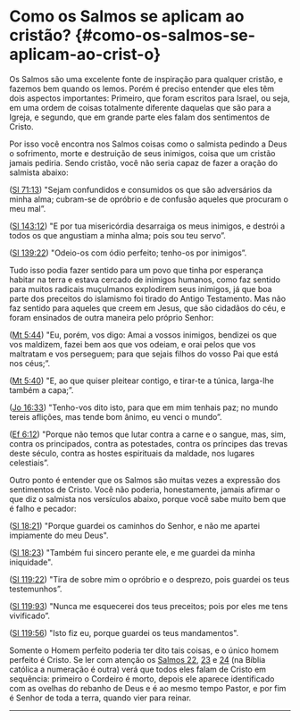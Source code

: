 # Como os Salmos se aplicam ao cristão? {#como-os-salmos-se-aplicam-ao-crist-o}

Os Salmos são uma excelente fonte de inspiração para qualquer cristão, e fazemos bem quando os lemos. Porém é preciso entender que eles têm dois aspectos importantes: Primeiro, que foram escritos para Israel, ou seja, em uma ordem de coisas totalmente diferente daquelas que são para a Igreja, e segundo, que em grande parte eles falam dos sentimentos de Cristo.

Por isso você encontra nos Salmos coisas como o salmista pedindo a Deus o sofrimento, morte e destruição de seus inimigos, coisa que um cristão jamais pediria. Sendo cristão, você não seria capaz de fazer a oração do salmista abaixo:

([Sl 71:13](http://bibliaonline.com.br/acf/sl/71/13)) &quot;Sejam confundidos e consumidos os que são adversários da minha alma; cubram-se de opróbrio e de confusão aqueles que procuram o meu mal”.

([Sl 143:12](http://bibliaonline.com.br/acf/sl/143/12)) &quot;E por tua misericórdia desarraiga os meus inimigos, e destrói a todos os que angustiam a minha alma; pois sou teu servo”.

([Sl 139:22](http://bibliaonline.com.br/acf/sl/139/22)) &quot;Odeio-os com ódio perfeito; tenho-os por inimigos”.

Tudo isso podia fazer sentido para um povo que tinha por esperança habitar na terra e estava cercado de inimigos humanos, como faz sentido para muitos radicais muçulmanos explodirem seus inimigos, já que boa parte dos preceitos do islamismo foi tirado do Antigo Testamento. Mas não faz sentido para aqueles que creem em Jesus, que são cidadãos do céu, e foram ensinados de outra maneira pelo próprio Senhor:

([Mt 5:44](http://bibliaonline.com.br/acf/mt/5/44)) &quot;Eu, porém, vos digo: Amai a vossos inimigos, bendizei os que vos maldizem, fazei bem aos que vos odeiam, e orai pelos que vos maltratam e vos perseguem; para que sejais filhos do vosso Pai que está nos céus;”.

([Mt 5:40](http://bibliaonline.com.br/acf/mt/5/40)) &quot;E, ao que quiser pleitear contigo, e tirar-te a túnica, larga-lhe também a capa;”.

([Jo 16:33](http://bibliaonline.com.br/acf/jo/16/33)) &quot;Tenho-vos dito isto, para que em mim tenhais paz; no mundo tereis aflições, mas tende bom ânimo, eu venci o mundo”.

([Ef 6:12](http://bibliaonline.com.br/acf/ef/6/12)) &quot;Porque não temos que lutar contra a carne e o sangue, mas, sim, contra os principados, contra as potestades, contra os príncipes das trevas deste século, contra as hostes espirituais da maldade, nos lugares celestiais”.

Outro ponto é entender que os Salmos são muitas vezes a expressão dos sentimentos de Cristo. Você não poderia, honestamente, jamais afirmar o que diz o salmista nos versículos abaixo, porque você sabe muito bem que é falho e pecador:

([Sl 18:21](http://bibliaonline.com.br/acf/sl/18/21)) &quot;Porque guardei os caminhos do Senhor, e não me apartei impiamente do meu Deus&quot;.

([Sl 18:23](http://bibliaonline.com.br/acf/sl/18/23)) &quot;Também fui sincero perante ele, e me guardei da minha iniquidade&quot;.

([Sl 119:22](http://bibliaonline.com.br/acf/sl/119/22)) &quot;Tira de sobre mim o opróbrio e o desprezo, pois guardei os teus testemunhos”.

([Sl 119:93](http://bibliaonline.com.br/acf/sl/119/93)) &quot;Nunca me esquecerei dos teus preceitos; pois por eles me tens vivificado”.

([Sl 119:56](http://bibliaonline.com.br/acf/sl/119/56)) &quot;Isto fiz eu, porque guardei os teus mandamentos&quot;.

Somente o Homem perfeito poderia ter dito tais coisas, e o único homem perfeito é Cristo. Se ler com atenção os [Salmos 22](http://bibliaonline.com.br/acf/sl/22), [23](http://bibliaonline.com.br/acf/sl/23) e [24](http://bibliaonline.com.br/acf/sl/24) (na Bíblia católica a numeração é outra) verá que todos eles falam de Cristo em sequência: primeiro o Cordeiro é morto, depois ele aparece identificado com as ovelhas do rebanho de Deus e é ao mesmo tempo Pastor, e por fim é Senhor de toda a terra, quando vier para reinar.

*****